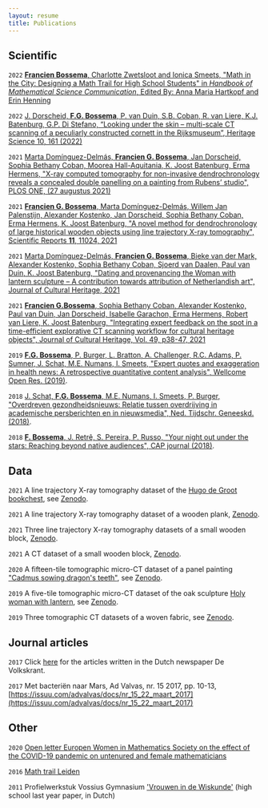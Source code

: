 ```yaml
---
layout: resume
title: Publications
---
```


## Scientific
`2022` 
[**Francien Bossema**, Charlotte Zwetsloot and Ionica Smeets, "Math in the City: Designing a Math Trail for High School Students" in *Handbook of Mathematical Science Communication*, Edited By: Anna Maria Hartkopf and Erin Henning](https://www.worldscientific.com/worldscibooks/10.1142/12747#t=aboutBook)


`2022`
[J. Dorscheid, **F.G. Bossema**, P. van Duin, S.B. Coban, R. van Liere, K.J. Batenburg, G.P. Di Stefano, “Looking under the skin – multi-scale CT scanning of a peculiarly constructed cornett in the Rijksmuseum”, Heritage Science 10, 161 (2022)](https://heritagesciencejournal.springeropen.com/articles/10.1186/s40494-022-00800-8)

`2021`
[Marta Domínguez-Delmás, **Francien G. Bossema**, Jan Dorscheid, Sophia Bethany Coban, Moorea Hall-Aquitania, K. Joost Batenburg, Erma Hermens, "X-ray computed tomography for non-invasive dendrochronology reveals a concealed double panelling on a painting from Rubens’ studio", PLOS ONE, (27 augustus 2021)](https://journals.plos.org/plosone/article?id=10.1371/journal.pone.0255792)

`2021` 
[**Francien G. Bossema**, Marta Domínguez-Delmás, Willem Jan Palenstijn, Alexander Kostenko, Jan Dorscheid, Sophia Bethany Coban, Erma Hermens, K. Joost Batenburg, "A novel method for dendrochronology of large historical wooden objects using line trajectory X-ray tomography", Scientific Reports **11**, 11024, 2021](https://www.nature.com/articles/s41598-021-90135-4)

`2021`
[Marta Domínguez-Delmás, **Francien G. Bossema**, Bieke van der Mark, Alexander Kostenko, Sophia Bethany Coban, Sjoerd van Daalen, Paul van Duin, K. Joost Batenburg, "Dating and provenancing the Woman with lantern sculpture – A contribution towards attribution of Netherlandish art", Journal of Cultural Heritage, 2021](https://www.sciencedirect.com/science/article/pii/S1296207421000662)

`2021`
[**Francien G.Bossema**, Sophia Bethany Coban, Alexander Kostenko, Paul van Duin, Jan Dorscheid, Isabelle Garachon, Erma Hermens, Robert van Liere, K. Joost Batenburg, "Integrating expert feedback on the spot in a time-efficient explorative CT scanning workflow for cultural heritage objects", Journal of Cultural Heritage, Vol. 49, p38-47, 2021](https://www.sciencedirect.com/science/article/pii/S1296207421000558)

`2019`
[**F.G. Bossema**, P. Burger, L. Bratton, A. Challenger, R.C. Adams, P. Sumner, J. Schat, M.E. Numans, I. Smeets, "Expert quotes and exaggeration in health news: A retrospective quantitative content analysis", Wellcome Open Res. (2019)](https://doi.org/10.12688/wellcomeopenres.15147.2).

`2018`
[J. Schat, **F.G. Bossema**, M.E. Numans, I. Smeets, P. Burger, "Overdreven gezondheidsnieuws: Relatie tussen overdrijving in academische persberichten en in nieuwsmedia", Ned. Tijdschr. Geneeskd. (2018)](https://www.ntvg.nl/artikelen/overdreven-gezondheidsnieuws).

`2018`
[**F. Bossema**, J. Retrê, S. Pereira, P. Russo, "Your night out under the stars: Reaching beyond native audiences", CAP journal (2018)](https://www.capjournal.org/issues/24/24_40.php).


## Data 
`2021`
A line trajectory X-ray tomography dataset of the [Hugo de Groot bookchest](https://www.rijksmuseum.nl/en/collection/NG-KOG-1208), see [Zenodo](https://doi.org/10.5281/zenodo.4533923).

`2021`
A line trajectory X-ray tomography dataset of a wooden plank, [Zenodo](https://doi.org/10.5281/zenodo.4533887).

`2021`
Three line trajectory X-ray tomography datasets of a small wooden block, [Zenodo](https://doi.org/10.5281/zenodo.4541555).

`2021`
A CT dataset of a small wooden block, [Zenodo](https://doi.org/10.5281/zenodo.4533882).

`2020`
A fifteen-tile tomographic micro-CT dataset of a panel painting ["Cadmus sowing dragon's teeth"](https://www.rijksmuseum.nl/en/collection/SK-A-4051), see [Zenodo](https://doi.org/10.5281/zenodo.4334010).

`2019`
A five-tile tomographic micro-CT dataset of the oak sculpture [Holy woman with lantern](https://www.rijksmuseum.nl/nl/collectie/BK-NM-9253), see [Zenodo](https://zenodo.org/record/3747192#.X5bWcYhKg2w).

`2019`
Three tomographic CT datasets of a woven fabric, see [Zenodo](https://zenodo.org/record/3741311#.X5f0-IhKg2w).


## Journal articles

`2017`
Click [here](https://www.volkskrant.nl/auteur/francien-bossema) for the articles written in the Dutch newspaper De Volkskrant. 

`2017`
Met bacteriën naar Mars, Ad Valvas, nr. 15 2017, pp. 10-13, [https://issuu.com/advalvas/docs/nr_15_22_maart_2017](https://issuu.com/advalvas/docs/nr_15_22_maart_2017) 


## Other
`2020`
[Open letter Europen Women in Mathematics Society on the effect of the COVID-19 pandemic on untenured and female mathematicians](https://www.europeanwomeninmaths.org/ewm-open-letter-on-the-covid-19-pandemic/)

`2016`
[Math trail Leiden](https://www.universiteitleiden.nl/en/news/2017/01/math-trail-leiden)

`2011`
Profielwerkstuk Vossius Gymnasium ['Vrouwen in de Wiskunde'](https://cdn.atria.nl/epublications/IAV_B00104502.pdf) (high school last year paper, in Dutch) 





<!-- ### Footer 

Last updated: April 2021 -->



